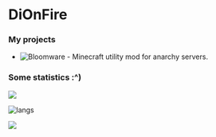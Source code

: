 # DiOnFire

### My projects

- ![Bloomware](https://github.com/TheBreakery/Bloomware) - Minecraft utility mod for anarchy servers.

### Some statistics :^)

![](https://github-readme-stats.vercel.app/api?username=dionfire&count_private=true&theme=dracula)

![langs](https://github-readme-stats.vercel.app/api/top-langs/?username=dionfire&layout=compact)

![](https://komarev.com/ghpvc/?username=DiOnFire&color=7421af)
